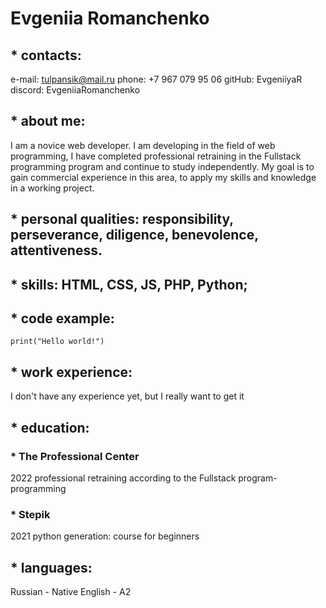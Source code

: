 # Evgeniia Romanchenko

## * contacts:

e-mail: tulpansik@mail.ru
phone: +7 967 079 95 06
gitHub: EvgeniiyaR
discord: EvgeniiaRomanchenko

## * about me:

I am a novice web developer. I am developing in the field of web programming, I have completed professional retraining in the Fullstack programming program and continue to study independently. My goal is to gain commercial experience in this area, to apply my skills and knowledge in a working project.

## * personal qualities: responsibility, perseverance, diligence, benevolence, attentiveness.

## * skills: HTML, CSS, JS, PHP, Python;

## * code example:

`print("Hello world!")`

## * work experience:

I don't have any experience yet, but I really want to get it

## * education:

### * The Professional Center
2022 professional retraining according to the Fullstack program-programming 
### * Stepik
2021 python generation: course for beginners

## * languages:

Russian - Native 
English - A2
